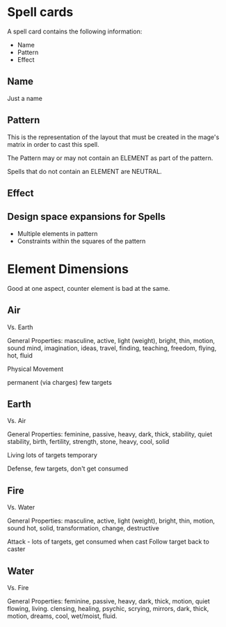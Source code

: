 # Spell cards

A spell card contains the following information:

* Name
* Pattern
* Effect


## Name

Just a name

## Pattern

This is the representation of the layout that must be created in the mage's matrix
in order to cast this spell.

The Pattern may or may not contain an ELEMENT as part of the pattern.

Spells that do not contain an ELEMENT are NEUTRAL.


## Effect


## Design space expansions for Spells

* Multiple elements in pattern
* Constraints within the squares of the pattern



# Element Dimensions

Good at one aspect, counter element is bad at the same.

## Air

Vs. Earth

General Properties: masculine, active, light (weight), bright, thin, motion, sound
mind, imagination, ideas, travel, finding, teaching, freedom, flying, hot, fluid

Physical Movement

permanent (via charges)
few targets

## Earth

Vs. Air

General Properties: feminine, passive, heavy, dark, thick, stability, quiet
stability, birth, fertility, strength, stone, heavy, cool, solid

Living
lots of targets
temporary

Defense, few targets, don't get consumed

## Fire

Vs. Water

General Properties: masculine, active, light (weight), bright, thin, motion, sound
hot, solid, transformation, change, destructive

Attack - lots of targets, get consumed when cast
Follow target back to caster

## Water

Vs. Fire

General Properties: feminine, passive, heavy, dark, thick, motion, quiet
flowing, living. clensing, healing, psychic, scrying, mirrors, dark, thick, motion, dreams, cool, wet/moist, fluid.


